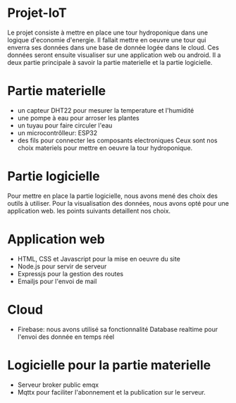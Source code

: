 # Projet-IoT

Le projet consiste à mettre en place une tour hydroponique dans une logique d'economie d'energie. Il fallait mettre en oeuvre une tour qui enverra ses données dans une base de donnée logée dans le cloud.
Ces données seront ensuite visualiser sur une application web ou android.
Il a deux partie principale à savoir la partie materielle et la partie logicielle.

# Partie materielle
  - un capteur DHT22 pour mesurer la temperature et l'humidité
  - une pompe à eau pour arroser les plantes
  - un tuyau pour faire circuler l'eau
  - un microcontrôlleur: ESP32
  - des fils pour connecter les composants electroniques
Ceux sont nos choix materiels pour mettre en oeuvre la tour hydroponique.

# Partie logicielle

Pour mettre en place la partie logicielle, nous avons mené des choix des outils à utiliser.
Pour la visualisation des données, nous avons opté pour une application web. les points suivants detaillent nos choix.

   # Application web

   - HTML, CSS et Javascript pour la mise en oeuvre du site
   - Node.js pour servir de serveur
   - Expressjs pour la gestion des routes
   - Emailjs pour l'envoi de mail

   # Cloud

   - Firebase: nous avons utilisé sa fonctionnalité Database realtime pour l'envoi des donnée en temps réel

   # Logicielle pour la partie materielle

   - Serveur broker public emqx
   - Mqttx pour faciliter l'abonnement et la publication sur le serveur.





